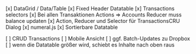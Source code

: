 [x] DataGrid / Data/Table
[x] Fixed Header Datatable
[x] Transactions selectors
[x] Bei allen Transaktionen Actions => Accounts Reducer muss balance updaten
[x] Action, Reducer und Selector für TransactionsCRU Dialog
[x] numeral.js
[x] Sortierbare Datatable

[ ] CRUD Transactions
[ ] Mobile Ansicht
[ ] ggf. Batch-Updates zu Dropbox
[ ] wenn die Datatable größer wird, schiebt es Inhalte nach oben raus
